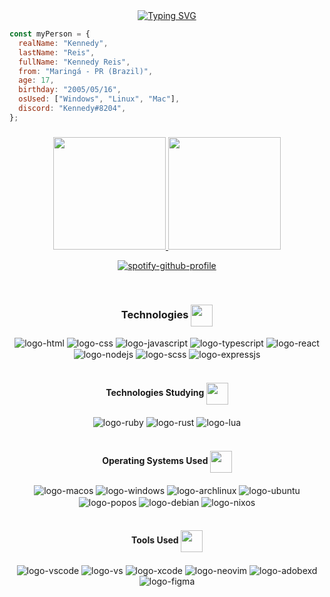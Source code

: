 <div align=center>
<a href="https://git.io/typing-svg"><img src="https://readme-typing-svg.demolab.com?font=JetBrains+Mono&pause=1000&center=true&width=435&lines=Hello+World;I'm+Kennedy" alt="Typing SVG" /></a>
</div>

```js
const myPerson = {
  realName: "Kennedy",
  lastName: "Reis",
  fullName: "Kennedy Reis",
  from: "Maringá - PR (Brazil)",
  age: 17,
  birthday: "2005/05/16",
  osUsed: ["Windows", "Linux", "Mac"],
  discord: "Kennedy#8204",
};
```

###

<div align="center">
  <a href="https://github.com/KennedyReisz" />
  <img height="180em" src="https://github-readme-stats.vercel.app/api?username=KennedyReisz&show_icons=true&theme=github_dark&include_all_commits=true&count_private=true"/>
  <img height="180em" src="https://github-readme-stats.vercel.app/api/top-langs/?username=KennedyReisz&layout=compact&theme=github_dark"/>
  
  [![spotify-github-profile](https://spotify-github-profile.vercel.app/api/view?uid=73elebw1nuzsqkt7lhl70rgde&cover_image=true&theme=natemoo-re&bar_color=0062ff&bar_color_cover=true)](https://spotify-github-profile.vercel.app/api/view?uid=73elebw1nuzsqkt7lhl70rgde&redirect=true)
</div>

<div style="display: inline_block" align="center"><br>
  <h3 align="center">Technologies <img align="center" width="35x" src="https://cdn3.emoji.gg/emojis/3085-vsl-developer.png"/></h3>
  <img align="center" alt="logo-html" src="https://img.shields.io/badge/HTML5-E34F26?style=for-the-badge&logo=html5&logoColor=white">
  <img align="center" alt="logo-css" src="https://img.shields.io/badge/CSS3-1572B6?style=for-the-badge&logo=css3&logoColor=white">
  <img align="center" alt="logo-javascript" src="https://img.shields.io/badge/JavaScript-F7DF1E?style=for-the-badge&logo=javascript&logoColor=black">
  <img align="center" alt="logo-typescript" src="https://img.shields.io/badge/TypeScript-007ACC?style=for-the-badge&logo=typescript&logoColor=white">
  <img align="center" alt="logo-react" src="https://img.shields.io/badge/React-20232A?style=for-the-badge&logo=react&logoColor=61DAFB">
  <img align="center" alt="logo-nodejs" src="https://img.shields.io/badge/Node.js-43853D?style=for-the-badge&logo=node.js&logoColor=white">
  <img align="center" alt="logo-scss" src="https://img.shields.io/badge/Sass-CC6699?style=for-the-badge&logo=sass&logoColor=white">
  <img align="center" alt="logo-expressjs" src="https://img.shields.io/badge/Express.js-000000?style=for-the-badge&logo=express&logoColor=white">
</div>

<br/>

<div align=center>
  <h4 align="center">Technologies Studying <img align="center" width="35x" src="https://cdn3.emoji.gg/emojis/6704-vsl-search.png"/></h4>
  <img align="center" alt="logo-ruby" src="https://img.shields.io/badge/Ruby-CC342D?style=for-the-badge&logo=ruby&logoColor=white">
  <img align="center" alt="logo-rust" src="https://img.shields.io/badge/Rust-000000?style=for-the-badge&logo=rust&logoColor=white">
  <img align="center" alt="logo-lua" src="https://img.shields.io/badge/Lua-2C2D72?style=for-the-badge&logo=lua&logoColor=white">
</div>

<br/>

<div align=center>
  <h4 align="center">Operating Systems Used <img align="center" width="35x" src="https://cdn3.emoji.gg/emojis/8965-vsl-home.png"/></h4>
  <img align="center" alt="logo-macos" src="https://img.shields.io/badge/mac%20os-000000?style=for-the-badge&logo=apple&logoColor=white">
  <img align="center" alt="logo-windows" src="https://img.shields.io/badge/Windows-0078D6?style=for-the-badge&logo=windows&logoColor=white">
  <img align="center" alt="logo-archlinux" src="https://img.shields.io/badge/Arch_Linux-1793D1?style=for-the-badge&logo=arch-linux&logoColor=white">
  <img align="center" alt="logo-ubuntu" src="https://img.shields.io/badge/Ubuntu-E95420?style=for-the-badge&logo=ubuntu&logoColor=white">
  <img align="center" alt="logo-popos" src="https://img.shields.io/badge/Pop!_OS-48B9C7?style=for-the-badge&logo=Pop!_OS&logoColor=white">
  <img align="center" alt="logo-debian" src="https://img.shields.io/badge/Debian-A81D33?style=for-the-badge&logo=debian&logoColor=white">
  <img align="center" alt="logo-nixos" src="https://img.shields.io/badge/NixOS-5277C3?style=for-the-badge&logo=nixos&logoColor=white">
</div>

<br/>

<div align=center>
  <h4 align="center">Tools Used <img align="center" width="35x" src="https://cdn3.emoji.gg/emojis/8635-vsl-settings.png"/></h4>
  <img align="center" alt="logo-vscode" src="https://img.shields.io/badge/Visual_Studio_Code-0078D4?style=for-the-badge&logo=visual%20studio%20code&logoColor=white">
  <img align="center" alt="logo-vs" src="https://img.shields.io/badge/Visual_Studio-5C2D91?style=for-the-badge&logo=visual%20studio&logoColor=white">
  <img align="center" alt="logo-xcode" src="https://img.shields.io/badge/Xcode-007ACC?style=for-the-badge&logo=Xcode&logoColor=white">
  <img align="center" alt="logo-neovim" src="https://img.shields.io/badge/NeoVim-%2357A143.svg?&style=for-the-badge&logo=neovim&logoColor=white">
  <img align="center" alt="logo-adobexd" src="https://img.shields.io/badge/Adobe%20XD-470137?style=for-the-badge&logo=Adobe%20XD&logoColor=#FF61F6">
  <img align="center" alt="logo-figma" src="https://img.shields.io/badge/Figma-F24E1E?style=for-the-badge&logo=figma&logoColor=white">
</div>
